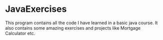 # JavaExercises
 This program contains all the code I have learned in a basic java course. It also contains some amazing exercises and projects like Mortgage Calculator etc.
